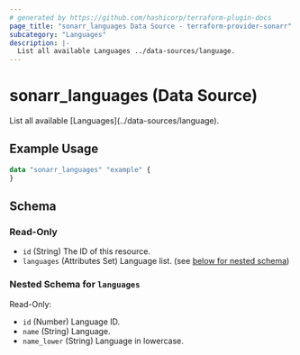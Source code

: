 ```yaml
---
# generated by https://github.com/hashicorp/terraform-plugin-docs
page_title: "sonarr_languages Data Source - terraform-provider-sonarr"
subcategory: "Languages"
description: |-
  List all available Languages ../data-sources/language.
---
```


# sonarr_languages (Data Source)

<!-- subcategory:Languages -->List all available [Languages](../data-sources/language).

## Example Usage

```terraform
data "sonarr_languages" "example" {
}
```

<!-- schema generated by tfplugindocs -->
## Schema

### Read-Only

- `id` (String) The ID of this resource.
- `languages` (Attributes Set) Language list. (see [below for nested schema](#nestedatt--languages))

<a id="nestedatt--languages"></a>
### Nested Schema for `languages`

Read-Only:

- `id` (Number) Language ID.
- `name` (String) Language.
- `name_lower` (String) Language in lowercase.


